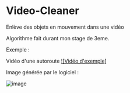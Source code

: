 # Video-Cleaner
Enlève des objets en mouvement dans une vidéo

Algorithme fait durant mon stage de 3eme.

Exemple :


Vidéo d'une autoroute 
[![Vidéo d'exemple]](https://www.youtube.com/watch?v=bYGjGi0JdcU )


Image générée par le logiciel :

![image](https://user-images.githubusercontent.com/56195432/159142139-a8d8acd1-2844-4167-8d65-a0a5db43b8de.png)
